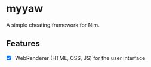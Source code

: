 # myyaw

A simple cheating framework for Nim.

## Features

- [X] WebRenderer (HTML, CSS, JS) for the user interface